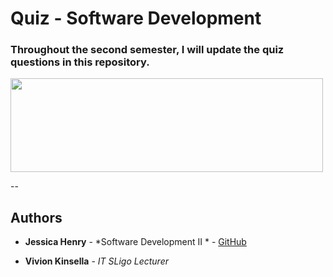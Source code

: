 # Quiz  - Software Development 

### Throughout the second semester, I will update the quiz questions in this repository.

<p aling="center">
<a>
<img src="https://opencourses.itsligo.ie/pluginfile.php/38887/course/summary/IT%20Sligo%20Logo.jpg" height="150px" width="500px">
</a>
</p>

--

## Authors

* **Jessica Henry** - *Software Development II * - [GitHub](https://github.com/henry-jessica)

* **Vivion Kinsella** -  *IT SLigo Lecturer* 

